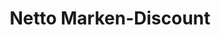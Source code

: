 ---
title: "Netto Marken-Discount"
url: /neumarkt-in-der-oberpfalz/netto-marken-discount-wasag-strasse/
shop: Supermarkt
---